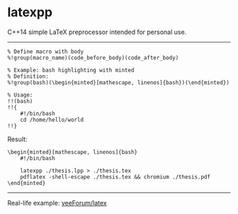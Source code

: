 # latexpp
C++14 simple LaTeX preprocessor intended for personal use.

---

```
% Define macro with body
%!group(macro_name)(code_before_body)(code_after_body)

% Example: bash highlighting with minted
% Definition:
%!group(bash)(\begin{minted}[mathescape, linenos]{bash})(\end{minted})

% Usage:
!!(bash)
!!{
    #!/bin/bash
    cd /home/hello/world
!!}
```

Result:

```
\begin{minted}[mathescape, linenos]{bash}
    #!/bin/bash

    latexpp ./thesis.lpp > ./thesis.tex
    pdflatex -shell-escape ./thesis.tex && chromium ./thesis.pdf
\end{minted}
```

---

Real-life example: [veeForum/latex](https://github.com/SuperV1234/veeForum/tree/master/latex)

